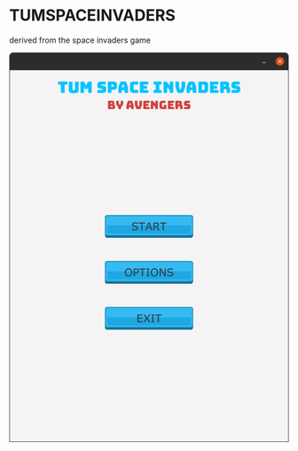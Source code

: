 # TUMSPACEINVADERS
derived from the space invaders game


![alt text](https://github.com/4MIR2000/TUMSPACEINVADERS/blob/pictures/pictures/Screenshot%20from%202020-08-11%2011-52-10.png?raw=true)
